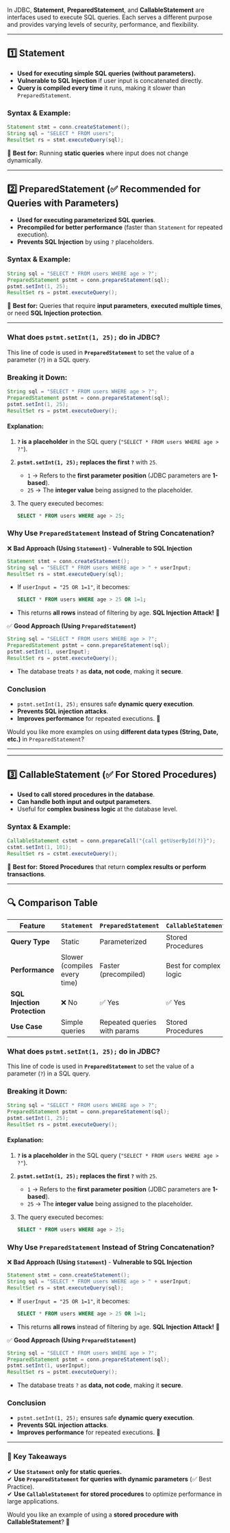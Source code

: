 
In JDBC, **Statement**, **PreparedStatement**, and **CallableStatement** are interfaces used to execute SQL queries. Each serves a different purpose and provides varying levels of security, performance, and flexibility.

---

## **1️⃣ Statement**

- **Used for executing simple SQL queries (without parameters).**
- **Vulnerable to SQL Injection** if user input is concatenated directly.
- **Query is compiled every time** it runs, making it slower than `PreparedStatement`.

### **Syntax & Example:**

```java
Statement stmt = conn.createStatement();
String sql = "SELECT * FROM users";
ResultSet rs = stmt.executeQuery(sql);
```

📌 **Best for:** Running **static queries** where input does not change dynamically.

---

## **2️⃣ PreparedStatement** (✅ **Recommended for Queries with Parameters**)

- **Used for executing parameterized SQL queries**.
- **Precompiled for better performance** (faster than `Statement` for repeated execution).
- **Prevents SQL Injection** by using `?` placeholders.

### **Syntax & Example:**

```java
String sql = "SELECT * FROM users WHERE age > ?";
PreparedStatement pstmt = conn.prepareStatement(sql);
pstmt.setInt(1, 25);
ResultSet rs = pstmt.executeQuery();
```

📌 **Best for:** Queries that require **input parameters**, **executed multiple times**, or need **SQL Injection protection**.

---

### **What does `pstmt.setInt(1, 25);` do in JDBC?**

This line of code is used in **`PreparedStatement`** to set the value of a parameter (`?`) in a SQL query.

### **Breaking it Down:**

```java
String sql = "SELECT * FROM users WHERE age > ?";
PreparedStatement pstmt = conn.prepareStatement(sql);
pstmt.setInt(1, 25);
ResultSet rs = pstmt.executeQuery();
```

#### **Explanation:**

1. **`?` is a placeholder** in the SQL query (`"SELECT * FROM users WHERE age > ?"`).
2. **`pstmt.setInt(1, 25);` replaces the first `?`** with `25`.
    - `1` → Refers to the **first parameter position** (JDBC parameters are **1-based**).
    - `25` → The **integer value** being assigned to the placeholder.
3. The query executed becomes:
    
    ```sql
    SELECT * FROM users WHERE age > 25;
    ```
    

### **Why Use `PreparedStatement` Instead of String Concatenation?**

❌ **Bad Approach (Using `Statement`)** - **Vulnerable to SQL Injection**

```java
Statement stmt = conn.createStatement();
String sql = "SELECT * FROM users WHERE age > " + userInput;
ResultSet rs = stmt.executeQuery(sql);
```

- If `userInput = "25 OR 1=1"`, it becomes:
    
    ```sql
    SELECT * FROM users WHERE age > 25 OR 1=1;
    ```
    
- This returns **all rows** instead of filtering by age. **SQL Injection Attack!** 🚨

✅ **Good Approach (Using `PreparedStatement`)**

```java
String sql = "SELECT * FROM users WHERE age > ?";
PreparedStatement pstmt = conn.prepareStatement(sql);
pstmt.setInt(1, userInput);
ResultSet rs = pstmt.executeQuery();
```

- The database treats `?` as **data, not code**, making it **secure**.

### **Conclusion**

- `pstmt.setInt(1, 25);` ensures safe **dynamic query execution**.
- **Prevents SQL injection attacks**.
- **Improves performance** for repeated executions. 🚀

Would you like more examples on using **different data types (String, Date, etc.)** in `PreparedStatement`?


<hr><hr>

## **3️⃣ CallableStatement** (✅ **For Stored Procedures**)

- **Used to call stored procedures in the database**.
- **Can handle both input and output parameters**.
- Useful for **complex business logic** at the database level.

### **Syntax & Example:**

```java
CallableStatement cstmt = conn.prepareCall("{call getUserById(?)}");
cstmt.setInt(1, 101);
ResultSet rs = cstmt.executeQuery();
```

📌 **Best for:** **Stored Procedures** that return **complex results or perform transactions**.

---

## **🔍 Comparison Table**

|Feature|`Statement`|`PreparedStatement`|`CallableStatement`|
|---|---|---|---|
|**Query Type**|Static|Parameterized|Stored Procedures|
|**Performance**|Slower (compiles every time)|Faster (precompiled)|Best for complex logic|
|**SQL Injection Protection**|❌ No|✅ Yes|✅ Yes|
|**Use Case**|Simple queries|Repeated queries with params|Stored Procedures|


### **What does `pstmt.setInt(1, 25);` do in JDBC?**

This line of code is used in **`PreparedStatement`** to set the value of a parameter (`?`) in a SQL query.

### **Breaking it Down:**

```java
String sql = "SELECT * FROM users WHERE age > ?";
PreparedStatement pstmt = conn.prepareStatement(sql);
pstmt.setInt(1, 25);
ResultSet rs = pstmt.executeQuery();
```

#### **Explanation:**

1. **`?` is a placeholder** in the SQL query (`"SELECT * FROM users WHERE age > ?"`).
2. **`pstmt.setInt(1, 25);` replaces the first `?`** with `25`.
    - `1` → Refers to the **first parameter position** (JDBC parameters are **1-based**).
    - `25` → The **integer value** being assigned to the placeholder.
3. The query executed becomes:
    
    ```sql
    SELECT * FROM users WHERE age > 25;
    ```
    

### **Why Use `PreparedStatement` Instead of String Concatenation?**

❌ **Bad Approach (Using `Statement`)** - **Vulnerable to SQL Injection**

```java
Statement stmt = conn.createStatement();
String sql = "SELECT * FROM users WHERE age > " + userInput;
ResultSet rs = stmt.executeQuery(sql);
```

- If `userInput = "25 OR 1=1"`, it becomes:
    
    ```sql
    SELECT * FROM users WHERE age > 25 OR 1=1;
    ```
    
- This returns **all rows** instead of filtering by age. **SQL Injection Attack!** 🚨

✅ **Good Approach (Using `PreparedStatement`)**

```java
String sql = "SELECT * FROM users WHERE age > ?";
PreparedStatement pstmt = conn.prepareStatement(sql);
pstmt.setInt(1, userInput);
ResultSet rs = pstmt.executeQuery();
```

- The database treats `?` as **data, not code**, making it **secure**.

### **Conclusion**

- `pstmt.setInt(1, 25);` ensures safe **dynamic query execution**.
- **Prevents SQL injection attacks**.
- **Improves performance** for repeated executions. 🚀

---

### **🚀 Key Takeaways**

✔ **Use `Statement`** **only for static queries.**  
✔ **Use `PreparedStatement`** **for queries with dynamic parameters** (✅ Best Practice).  
✔ **Use `CallableStatement`** **for stored procedures** to optimize performance in large applications.

Would you like an example of using a **stored procedure with CallableStatement**? 🚀


